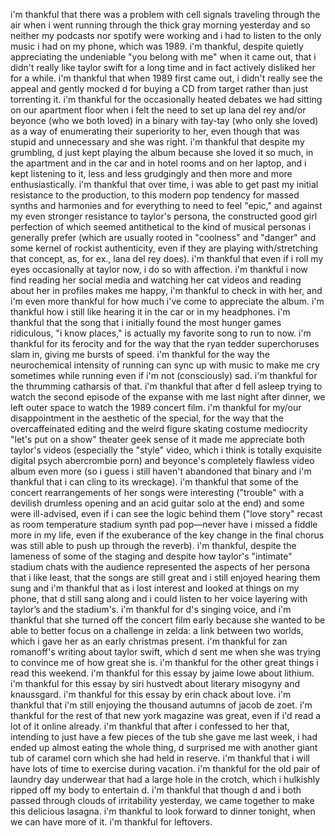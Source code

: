 i'm thankful that there was a problem with cell signals traveling through the air when i went running through the thick gray morning yesterday and so neither my podcasts nor spotify were working and i had to listen to the only music i had on my phone, which was 1989. i'm thankful, despite quietly appreciating the undeniable "you belong with me" when it came out, that i didn't really like taylor swift for a long time and in fact actively disliked her for a while. i'm thankful that when 1989 first came out, i didn't really see the appeal and gently mocked d for buying a CD from target rather than just torrenting it. i'm thankful for the occasionally heated debates we had sitting on our apartment floor when i felt the need to set up lana del rey and/or beyonce (who we both loved) in a binary with tay-tay (who only she loved) as a way of enumerating their superiority to her, even though that was stupid and unnecessary and she was right. i'm thankful that despite my grumbling, d just kept playing the album because she loved it so much, in the apartment and in the car and in hotel rooms and on her laptop, and i kept listening to it, less and less grudgingly and then more and more enthusiastically. i'm thankful that over time, i was able to get past my initial resistance to the production, to this modern pop tendency for massed synths and harmonies and for everything to need to feel "epic," and against my even stronger resistance to taylor's persona, the constructed good girl perfection of which seemed antithetical to the kind of musical personas i generally prefer (which are usually rooted in "coolness" and "danger" and some kernel of rockist authenticity, even if they are playing with/stretching that concept, as, for ex., lana del rey does). i'm thankful that even if i roll my eyes occasionally at taylor now, i do so with affection. i'm thankful i now find reading her social media and watching her cat videos and reading about her in profiles makes me happy, i'm thankful to check in with her, and i'm even more thankful for how much i've come to appreciate the album. i'm thankful how i still like hearing it in the car or in my headphones. i'm thankful that the song that i initially found the most hunger games ridiculous, "i know places," is actually my favorite song to run to now. i'm thankful for its ferocity and for the way that the ryan tedder superchoruses slam in, giving me bursts of speed. i'm thankful for the way the neurochemical intensity of running can sync up with music to make me cry sometimes while running even if i'm not (consciously) sad. i'm thankful for the thrumming catharsis of that. i'm thankful that after d fell asleep trying to watch the second episode of the expanse with me last night after dinner, we left outer space to watch the 1989 concert film. i'm thankful for my/our disappointment in the aesthetic of the special, for the way that the overcaffeinated editing and the weird figure skating costume mediocrity "let's put on a show" theater geek sense of it made me appreciate both taylor's videos (especially the "style" video, which i think is totally exquisite digital psych abercrombie porn) and beyonce's completely flawless video album even more (so i guess i still haven't abandoned that binary and i'm thankful that i can cling to its wreckage). i'm thankful that some of the concert rearrangements of her songs were interesting ("trouble" with a devilish drumless opening and an acid guitar solo at the end) and some were ill-advised, even if i can see the logic behind them ("love story" recast as room temperature stadium synth pad pop—never have i missed a fiddle more in my life, even if the exuberance of the key change in the final chorus was still able to push up through the reverb). i'm thankful, despite the lameness of some of the staging and despite how taylor's "intimate" stadium chats with the audience represented the aspects of her persona that i like least, that the songs are still great and i still enjoyed hearing them sung and i'm thankful that as i lost interest and looked at things on my phone, that d still sang along and i could listen to her voice layering with taylor’s and the stadium's. i'm thankful for d's singing voice, and i'm thankful that she turned off the concert film early because she wanted to be able to better focus on a challenge in zelda: a link between two worlds, which i gave her as an early christmas present. i'm thankful for zan romanoff's writing about taylor swift, which d sent me when she was trying to convince me of how great she is. i'm thankful for the other great things i read this weekend. i'm thankful for this essay by jaime lowe about lithium. i'm thankful for this essay by siri hustvedt about literary misogyny and knaussgard. i'm thankful for this essay by erin chack about love. i'm thankful that i'm still enjoying the thousand autumns of jacob de zoet. i'm thankful for the rest of that new york magazine was great, even if i'd read a lot of it online already. i'm thankful that after i confessed to her that, intending to just have a few pieces of the tub she gave me last week, i had ended up almost eating the whole thing, d surprised me with another giant tub of caramel corn which she had held in reserve. i'm thankful that i will have lots of time to exercise during vacation. i'm thankful for the old pair of laundry day underwear that had a large hole in the crotch, which i hulkishly ripped off my body to entertain d. i'm thankful that though d and i both passed through clouds of irritability yesterday, we came together to make this delicious lasagna. i'm thankful to look forward to dinner tonight, when we can have more of it. i'm thankful for leftovers.